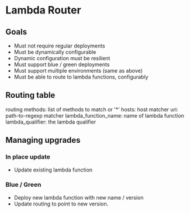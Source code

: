 # Lambda Router

## Goals

* Must not require regular deployments
* Must be dynamically configurable
* Dynamic configuration must be resilient
* Must support blue / green deployments
* Must support multiple environments (same as above)
* Must be able to route to lambda functions, configurably

## Routing table

routing
    methods: list of methods to match or '*'
    hosts: host matcher
    uri: path-to-regexp matcher
    lambda_function_name: name of lambda function
    lambda_qualifier: the lambda qualifier

## Managing upgrades

### In place update

* Update existing lambda function

### Blue / Green

* Deploy new lambda function with new name / version
* Update routing to point to new version.
